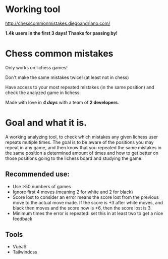 # Working tool
http://chesscommonmistakes.diegoandriano.com/

 **1.4k users in the first 3 days! Thanks for passing by!**

# Chess common mistakes

Only works on lichess games!

Don't make the same mistakes twice! (at least not in chess)

Have access to your most repeated mistakes (in the same position) and check the analyzed game in lichess.

Made with love in ***4 days*** with a team of **2 developers**.

# Goal and what it is.

A working analyzing tool, to check which mistakes any given lichess user repeats mutiple times. The goal is to be aware of the positions you may repeat in any game, and then know that you repeated the same mistakes in the same position a determined amount of times and how to get better on those positions going to the lichess board and studying the game.

## Recommended use:

- Use >50 numbers of games
- Ignore first 4 moves (meaning 2 for white and 2 for black)
- Score lost to consider an error means the score lost from the previous move to the actual move made. If the score is +3 after white moves, and black then moves and the score now is +6, then the score lost is 3.
- Minimum times the error is repeated: set this in at least two to get a nice feedback

## Tools

- VueJS
- Tailwindcss
